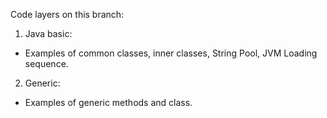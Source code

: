 Code layers on this branch:
1. Java basic:
- Examples of common classes, inner classes, String Pool, JVM Loading sequence.

2. Generic:
- Examples of generic methods and class.  
